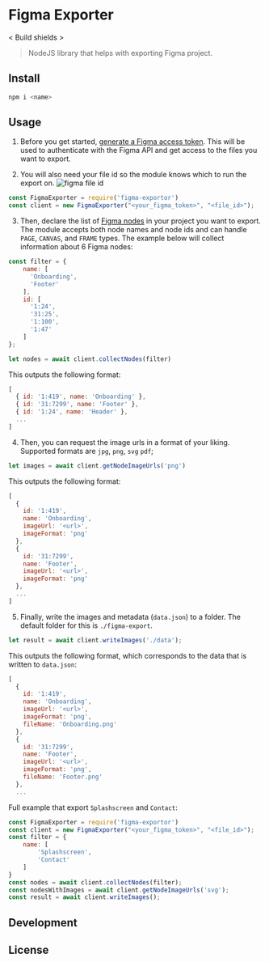 # Figma Exporter
< Build shields >

> NodeJS library that helps with exporting Figma project. 

## Install

```bash
npm i <name>
```

## Usage
1. Before you get started, [generate a Figma access token](https://www.figma.com/developers/api#access-tokens). This will be used to authenticate with the Figma API and get access to the files you want to export. 

2. You will also need your file id so the module knows which to run the export on.
![figma file id](https://user-images.githubusercontent.com/24505883/83338620-6e8a4080-a2c6-11ea-8891-38b0a1f0c981.png)

```js
const FigmaExporter = require('figma-exportor')
const client = new FigmaExporter("<your_figma_token>", "<file_id>");
```

3. Then, declare the list of [Figma nodes](https://www.figma.com/plugin-docs/api/nodes/) in your project you want to export. The module accepts both node names and node ids and can handle `PAGE`, `CANVAS`, and `FRAME` types. The example below will collect information about 6 Figma nodes:

```js
const filter = { 
    name: [
      'Onboarding', 
      'Footer'
    ],
    id: [
      '1:24',
      '31:25',
      '1:100',
      '1:47'
    ]
};

let nodes = await client.collectNodes(filter)

```

This outputs the following format: 
```js
[
  { id: '1:419', name: 'Onboarding' },
  { id: '31:7299', name: 'Footer' },
  { id: '1:24', name: 'Header' },
  ...
]
```

4. Then, you can request the image urls in a format of your liking. Supported formats are `jpg`, `png`, `svg` `pdf`;

```js
let images = await client.getNodeImageUrls('png')
```

This outputs the following format:

```js
[
  {
    id: '1:419',
    name: 'Onboarding',
    imageUrl: '<url>',
    imageFormat: 'png'
  },
  {
    id: '31:7299',
    name: 'Footer',
    imageUrl: '<url>',
    imageFormat: 'png'
  },
  ...
]
```

5. Finally, write the images and metadata (`data.json`) to a folder. The default folder for this is `./figma-export`.

```js
let result = await client.writeImages('./data');
```

This outputs the following format, which corresponds to the data that is written to `data.json`:

```js
[
  {
    id: '1:419',
    name: 'Onboarding',
    imageUrl: '<url>',
    imageFormat: 'png',
    fileName: 'Onboarding.png'
  },
  {
    id: '31:7299',
    name: 'Footer',
    imageUrl: '<url>',
    imageFormat: 'png',
    fileName: 'Footer.png'
  },
  ...
```

Full example that export `Splashscreen` and `Contact`:
```js
const FigmaExporter = require('figma-exportor')
const client = new FigmaExporter("<your_figma_token>", "<file_id>");
const filter = { 
    name: [
        'Splashscreen',
        'Contact' 
    ]
}
const nodes = await client.collectNodes(filter);
const nodesWithImages = await client.getNodeImageUrls('svg');
const result = await client.writeImages();

```

## Development

## License
